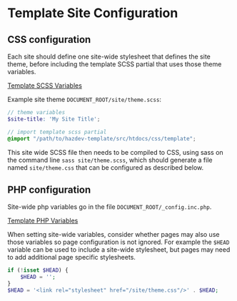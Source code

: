 Template Site Configuration
==========================


## CSS configuration

Each site should define one site-wide stylesheet that defines the site theme, before including the template SCSS partial that uses those theme variables.

[Template SCSS Variables](scssVariables.md)

Example site theme `DOCUMENT_ROOT/site/theme.scss`:
```scss
// theme variables
$site-title: 'My Site Title';

// import template scss partial
@import "/path/to/hazdev-template/src/htdocs/css/template";
```

This site wide SCSS file then needs to be compiled to CSS, using sass on the command line `sass site/theme.scss`, which should generate a file named `site/theme.css` that can be configured as described below.


## PHP configuration

Site-wide php variables go in the file `DOCUMENT_ROOT/_config.inc.php`.

[Template PHP Variables](phpVariables.md)

When setting site-wide variables, consider whether pages may also use those variables so page configuration is not ignored.  For example the `$HEAD` variable can be used to include a site-wide stylesheet, but pages may need to add additional page specific stylesheets.

```php
if (!isset $HEAD) {
	$HEAD = '';
}
$HEAD = '<link rel="stylesheet" href="/site/theme.css"/>' . $HEAD;
```

